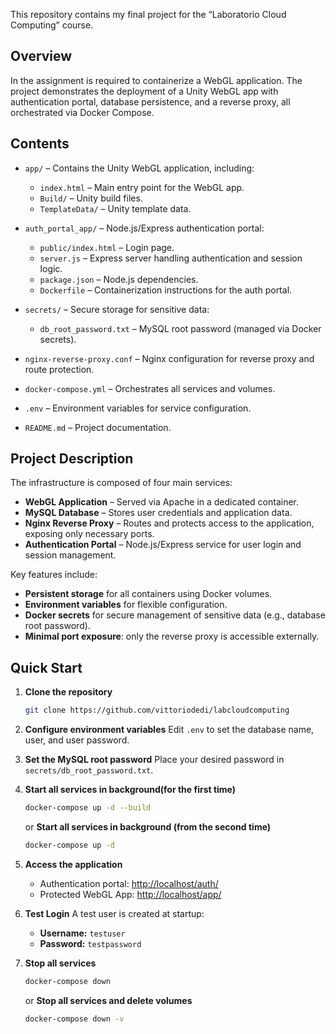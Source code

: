 This repository contains my final project for the “Laboratorio Cloud Computing” course.

## Overview

In the assignment is required to containerize a WebGL application. The project demonstrates the deployment of a Unity WebGL app with authentication portal, database persistence, and a reverse proxy, all orchestrated via Docker Compose.

## Contents

- `app/` – Contains the Unity WebGL application, including:
    - `index.html` – Main entry point for the WebGL app.
    - `Build/` – Unity build files.
    - `TemplateData/` – Unity template data.

- `auth_portal_app/` – Node.js/Express authentication portal:
    - `public/index.html` – Login page.
    - `server.js` – Express server handling authentication and session logic.
    - `package.json` – Node.js dependencies.
    - `Dockerfile` – Containerization instructions for the auth portal.

- `secrets/` – Secure storage for sensitive data:
    - `db_root_password.txt` – MySQL root password (managed via Docker secrets).

- `nginx-reverse-proxy.conf` – Nginx configuration for reverse proxy and route protection.
- `docker-compose.yml` – Orchestrates all services and volumes.
- `.env` – Environment variables for service configuration.
- `README.md` – Project documentation.

## Project Description

The infrastructure is composed of four main services:

- **WebGL Application** – Served via Apache in a dedicated container.
- **MySQL Database** – Stores user credentials and application data.
- **Nginx Reverse Proxy** – Routes and protects access to the application, exposing only necessary ports.
- **Authentication Portal** – Node.js/Express service for user login and session management.

Key features include:

- **Persistent storage** for all containers using Docker volumes.
- **Environment variables** for flexible configuration.
- **Docker secrets** for secure management of sensitive data (e.g., database root password).
- **Minimal port exposure**: only the reverse proxy is accessible externally.

## Quick Start

1. **Clone the repository**
   ```bash
   git clone https://github.com/vittoriodedi/labcloudcomputing
   ```

2. **Configure environment variables**
   Edit `.env` to set the database name, user, and user password.

3. **Set the MySQL root password**
   Place your desired password in `secrets/db_root_password.txt`.

4. **Start all services in background(for the first time)**
   ```bash
   docker-compose up -d --build
   ```
   or **Start all services in background (from the second time)**
    ```bash
   docker-compose up -d
   ```

5. **Access the application**
   - Authentication portal: [http://localhost/auth/](http://localhost/auth/)
   - Protected WebGL App: [http://localhost/app/](http://localhost/app/)

6. **Test Login**
  A test user is created at startup:
    - **Username:** `testuser`
    - **Password:** `testpassword`

7. **Stop all services**
   ```bash
   docker-compose down 
   ```
   or **Stop all services and delete volumes**
    ```bash
   docker-compose down -v
   ```  